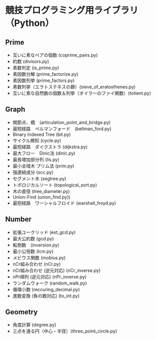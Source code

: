 # 競技プログラミング用ライブラリ（Python）

## Prime
  - 互いに素なペアの個数 (coprime_pairs.py)    
  - 約数 (divisors.py)    
  - 素数判定 (is_prime.py)    
  - 素因数分解 (prime_factorize.py)     
  - 素因数列挙 (prime_factors.py)    
  - 素数列挙（エラトステネスの篩）(sieve_of_eratosthenes.py)
  - 互いに素な自然数の個数＆列挙（オイラーのファイ関数）(totient.py)
  
## Graph
  - 関節点、橋　(articulation_point_and_bridge.py)
  - 最短経路　ベルマンフォード　(bellman_ford.py)
  - Binary Indexed Tree (bit.py)
  - サイクル検知 (cycle.py)  
  - 最短経路　ダイクストラ (dijkstra.py)
  - 最大フロー　Dinic法 (dinic.py)
  - 最長増加部分列 (lis.py)
  - 最小全域木 プリム法 (prim.py)
  - 強連結成分 (scc.py)
  - セグメント木 (segtree.py)
  - トポロジカルソート (topological_sort.py)
  - 木の直径 (tree_diameter.py)
  - Union-Find (union_find.py))
  - 最短経路　ワーシャルフロイド (warshall_froyd.py)

## Number
  - 拡張ユークリッド (ext_gcd.py)
  - 最大公約数 (gcd.py)
  - 転倒数　(inversion.py)
  - 最小公倍数 (lcm.py)
  - メビウス関数 (mobius.py)
  - nCr組み合わせ (nCr.py)
  - nCr組み合わせ (逆元対応) (nCr_inverse.py)
  - nPr順列 (逆元対応) (nPr_inverse.py)
  - ランダムウォーク (random_walk.py)
  - 循環小数 (reccuring_decimal.py)
  - 進数変換 (負の数対応) (to_int.py)

## Geometry
  - 角度計算 (degree.py)
  - 三点を通る円（中心・半径）(three_point_circle.py)
